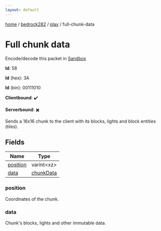 ```yaml
---
layout: default
---
```


[home](/)  /  [bedrock282](/protocol/bedrock282)  /  [play](/protocol/bedrock282/play)  /  full-chunk-data

# Full chunk data

Encode/decode this packet in [Sandbox](../../../sandbox/bedrock282#Play.FullChunkData)

**Id**: 58

**Id** (hex): 3A

**Id** (bin): 00111010

**Clientbound**: ✔️

**Serverbound**: ✖️

Sends a 16x16 chunk to the client with its blocks, lights and block entities (tiles).

## Fields

Name | Type
---|---
[position](#position) | varint&lt;xz&gt;
[data](#data) | [chunkData](/protocol/bedrock282/types/chunk-data)

### position

Coordinates of the chunk.

### data

Chunk's blocks, lights and other immutable data.
